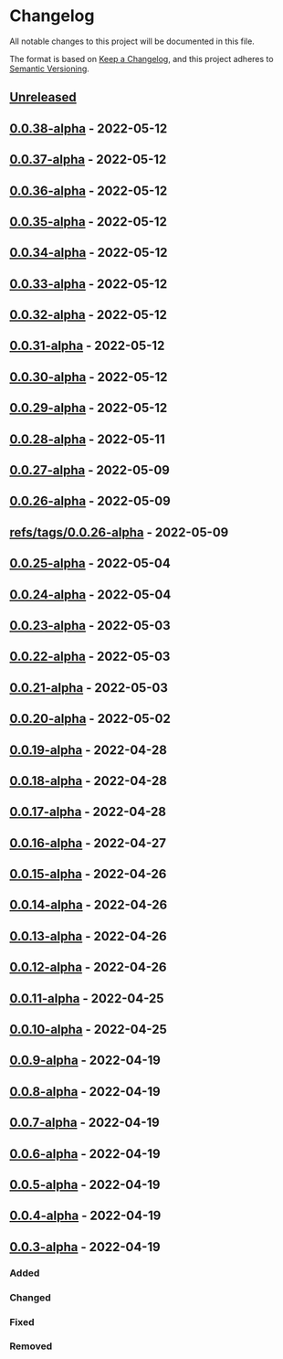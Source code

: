 # Changelog

All notable changes to this project will be documented in this file.

The format is based on [Keep a Changelog](https://keepachangelog.com/en/1.0.0/),
and this project adheres to [Semantic Versioning](https://semver.org/spec/v2.0.0.html).

## [Unreleased]

## [0.0.38-alpha] - 2022-05-12

## [0.0.37-alpha] - 2022-05-12

## [0.0.36-alpha] - 2022-05-12

## [0.0.35-alpha] - 2022-05-12

## [0.0.34-alpha] - 2022-05-12

## [0.0.33-alpha] - 2022-05-12

## [0.0.32-alpha] - 2022-05-12

## [0.0.31-alpha] - 2022-05-12

## [0.0.30-alpha] - 2022-05-12

## [0.0.29-alpha] - 2022-05-12

## [0.0.28-alpha] - 2022-05-11

## [0.0.27-alpha] - 2022-05-09

## [0.0.26-alpha] - 2022-05-09

## [refs/tags/0.0.26-alpha] - 2022-05-09

## [0.0.25-alpha] - 2022-05-04

## [0.0.24-alpha] - 2022-05-04

## [0.0.23-alpha] - 2022-05-03

## [0.0.22-alpha] - 2022-05-03

## [0.0.21-alpha] - 2022-05-03

## [0.0.20-alpha] - 2022-05-02

## [0.0.19-alpha] - 2022-04-28

## [0.0.18-alpha] - 2022-04-28

## [0.0.17-alpha] - 2022-04-28

## [0.0.16-alpha] - 2022-04-27

## [0.0.15-alpha] - 2022-04-26

## [0.0.14-alpha] - 2022-04-26

## [0.0.13-alpha] - 2022-04-26

## [0.0.12-alpha] - 2022-04-26

## [0.0.11-alpha] - 2022-04-25

## [0.0.10-alpha] - 2022-04-25

## [0.0.9-alpha] - 2022-04-19

## [0.0.8-alpha] - 2022-04-19

## [0.0.7-alpha] - 2022-04-19

## [0.0.6-alpha] - 2022-04-19

## [0.0.5-alpha] - 2022-04-19

## [0.0.4-alpha] - 2022-04-19

## [0.0.3-alpha] - 2022-04-19

### Added

### Changed

### Fixed

### Removed

[Unreleased]: https://github.com/dev-senior-com-br/novasoft-http-camel-api/compare/0.0.38-alpha...HEAD

[0.0.38-alpha]: https://github.com/dev-senior-com-br/novasoft-http-camel-api/compare/0.0.37-alpha...0.0.38-alpha

[0.0.37-alpha]: https://github.com/dev-senior-com-br/novasoft-http-camel-api/compare/0.0.36-alpha...0.0.37-alpha

[0.0.36-alpha]: https://github.com/dev-senior-com-br/novasoft-http-camel-api/compare/0.0.35-alpha...0.0.36-alpha

[0.0.35-alpha]: https://github.com/dev-senior-com-br/novasoft-http-camel-api/compare/0.0.34-alpha...0.0.35-alpha

[0.0.34-alpha]: https://github.com/dev-senior-com-br/novasoft-http-camel-api/compare/0.0.33-alpha...0.0.34-alpha

[0.0.33-alpha]: https://github.com/dev-senior-com-br/novasoft-http-camel-api/compare/0.0.32-alpha...0.0.33-alpha

[0.0.32-alpha]: https://github.com/dev-senior-com-br/novasoft-http-camel-api/compare/0.0.31-alpha...0.0.32-alpha

[0.0.31-alpha]: https://github.com/dev-senior-com-br/novasoft-http-camel-api/compare/0.0.30-alpha...0.0.31-alpha

[0.0.30-alpha]: https://github.com/dev-senior-com-br/novasoft-http-camel-api/compare/0.0.29-alpha...0.0.30-alpha

[0.0.29-alpha]: https://github.com/dev-senior-com-br/novasoft-http-camel-api/compare/0.0.28-alpha...0.0.29-alpha

[0.0.28-alpha]: https://github.com/dev-senior-com-br/novasoft-http-camel-api/compare/0.0.27-alpha...0.0.28-alpha

[0.0.27-alpha]: https://github.com/dev-senior-com-br/novasoft-http-camel-api/compare/0.0.26-alpha...0.0.27-alpha

[0.0.26-alpha]: https://github.com/dev-senior-com-br/novasoft-http-camel-api/compare/refs/tags/0.0.26-alpha...0.0.26-alpha

[refs/tags/0.0.26-alpha]: https://github.com/dev-senior-com-br/novasoft-http-camel-api/compare/0.0.25-alpha...refs/tags/0.0.26-alpha

[0.0.25-alpha]: https://github.com/dev-senior-com-br/novasoft-http-camel-api/compare/0.0.24-alpha...0.0.25-alpha

[0.0.24-alpha]: https://github.com/dev-senior-com-br/novasoft-http-camel-api/compare/0.0.23-alpha...0.0.24-alpha

[0.0.23-alpha]: https://github.com/dev-senior-com-br/novasoft-http-camel-api/compare/0.0.22-alpha...0.0.23-alpha

[0.0.22-alpha]: https://github.com/dev-senior-com-br/novasoft-http-camel-api/compare/0.0.21-alpha...0.0.22-alpha

[0.0.21-alpha]: https://github.com/dev-senior-com-br/novasoft-http-camel-api/compare/0.0.20-alpha...0.0.21-alpha

[0.0.20-alpha]: https://github.com/dev-senior-com-br/novasoft-http-camel-api/compare/0.0.19-alpha...0.0.20-alpha

[0.0.19-alpha]: https://github.com/dev-senior-com-br/novasoft-http-camel-api/compare/0.0.18-alpha...0.0.19-alpha

[0.0.18-alpha]: https://github.com/dev-senior-com-br/novasoft-http-camel-api/compare/0.0.17-alpha...0.0.18-alpha

[0.0.17-alpha]: https://github.com/dev-senior-com-br/novasoft-http-camel-api/compare/0.0.16-alpha...0.0.17-alpha

[0.0.16-alpha]: https://github.com/dev-senior-com-br/novasoft-http-camel-api/compare/0.0.15-alpha...0.0.16-alpha

[0.0.15-alpha]: https://github.com/dev-senior-com-br/novasoft-http-camel-api/compare/0.0.14-alpha...0.0.15-alpha

[0.0.14-alpha]: https://github.com/dev-senior-com-br/novasoft-http-camel-api/compare/0.0.13-alpha...0.0.14-alpha

[0.0.13-alpha]: https://github.com/dev-senior-com-br/novasoft-http-camel-api/compare/0.0.12-alpha...0.0.13-alpha

[0.0.12-alpha]: https://github.com/dev-senior-com-br/novasoft-http-camel-api/compare/0.0.11-alpha...0.0.12-alpha

[0.0.11-alpha]: https://github.com/dev-senior-com-br/novasoft-http-camel-api/compare/0.0.10-alpha...0.0.11-alpha

[0.0.10-alpha]: https://github.com/dev-senior-com-br/novasoft-http-camel-api/compare/0.0.9-alpha...0.0.10-alpha

[0.0.9-alpha]: https://github.com/dev-senior-com-br/novasoft-http-camel-api/compare/0.0.8-alpha...0.0.9-alpha

[0.0.8-alpha]: https://github.com/dev-senior-com-br/novasoft-http-camel-api/compare/0.0.7-alpha...0.0.8-alpha

[0.0.7-alpha]: https://github.com/dev-senior-com-br/novasoft-http-camel-api/compare/0.0.6-alpha...0.0.7-alpha

[0.0.6-alpha]: https://github.com/dev-senior-com-br/novasoft-http-camel-api/compare/0.0.5-alpha...0.0.6-alpha

[0.0.5-alpha]: https://github.com/dev-senior-com-br/novasoft-http-camel-api/compare/0.0.4-alpha...0.0.5-alpha

[0.0.4-alpha]: https://github.com/dev-senior-com-br/novasoft-http-camel-api/compare/0.0.3-alpha...0.0.4-alpha

[0.0.3-alpha]: https://github.com/dev-senior-com-br/novasoft-http-camel-api/compare/1.1.0...0.0.3-alpha
